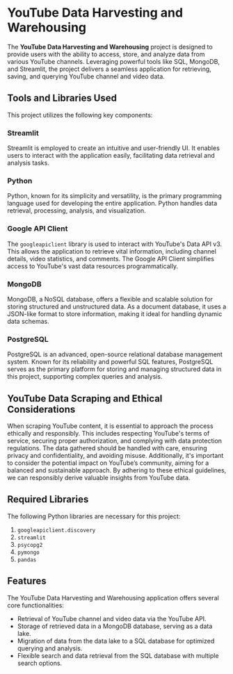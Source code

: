 # YouTube Data Harvesting and Warehousing

The **YouTube Data Harvesting and Warehousing** project is designed to provide users with the ability to access, store, and analyze data from various YouTube channels. Leveraging powerful tools like SQL, MongoDB, and Streamlit, the project delivers a seamless application for retrieving, saving, and querying YouTube channel and video data.

## Tools and Libraries Used

This project utilizes the following key components:

### Streamlit
Streamlit is employed to create an intuitive and user-friendly UI. It enables users to interact with the application easily, facilitating data retrieval and analysis tasks.

### Python
Python, known for its simplicity and versatility, is the primary programming language used for developing the entire application. Python handles data retrieval, processing, analysis, and visualization.

### Google API Client
The `googleapiclient` library is used to interact with YouTube's Data API v3. This allows the application to retrieve vital information, including channel details, video statistics, and comments. The Google API Client simplifies access to YouTube's vast data resources programmatically.

### MongoDB
MongoDB, a NoSQL database, offers a flexible and scalable solution for storing structured and unstructured data. As a document database, it uses a JSON-like format to store information, making it ideal for handling dynamic data schemas.

### PostgreSQL
PostgreSQL is an advanced, open-source relational database management system. Known for its reliability and powerful SQL features, PostgreSQL serves as the primary platform for storing and managing structured data in this project, supporting complex queries and analysis.

## YouTube Data Scraping and Ethical Considerations
When scraping YouTube content, it is essential to approach the process ethically and responsibly. This includes respecting YouTube's terms of service, securing proper authorization, and complying with data protection regulations. The data gathered should be handled with care, ensuring privacy and confidentiality, and avoiding misuse. Additionally, it's important to consider the potential impact on YouTube’s community, aiming for a balanced and sustainable approach. By adhering to these ethical guidelines, we can responsibly derive valuable insights from YouTube data.

## Required Libraries
The following Python libraries are necessary for this project:

1. `googleapiclient.discovery`
2. `streamlit`
3. `psycopg2`
4. `pymongo`
5. `pandas`

## Features
The YouTube Data Harvesting and Warehousing application offers several core functionalities:

- Retrieval of YouTube channel and video data via the YouTube API.
- Storage of retrieved data in a MongoDB database, serving as a data lake.
- Migration of data from the data lake to a SQL database for optimized querying and analysis.
- Flexible search and data retrieval from the SQL database with multiple search options.

